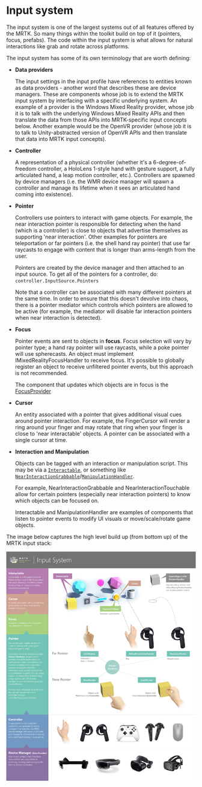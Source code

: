 # Input system

The input system is one of the largest systems out of all features offered by the MRTK.
So many things within the toolkit build on top of it (pointers, focus, prefabs). The code within the input
system is what allows for natural interactions like grab and rotate across platforms.

The input system has some of its own terminology that are worth defining:

- **Data providers**

    The input settings in the input profile have references to entities known as data providers - another word
    that describes these are device managers. These are components whose job is to extend the MRTK input system
    by interfacing with a specific underlying system. An example of a provider is the Windows Mixed Reality provider,
    whose job it is to talk with the underlying Windows Mixed Reality APIs and then translate the data from
    those APIs into MRTK-specific input concepts below. Another example would be the OpenVR provider (whose job it
    is to talk to Unity-abstracted version of OpenVR APIs and then translate that data into MRTK input concepts).

- **Controller**

    A representation of a physical controller (whether it's a 6-degree-of-freedom controller, a HoloLens 1-style
    hand with gesture support, a fully articulated hand, a leap motion controller, etc.). Controllers are spawned
    by device managers (i.e. the WMR device manager will spawn a controller and manage its lifetime when it sees an
    articulated hand coming into existence).

- **Pointer**

    Controllers use pointers to interact with game objects. For example, the near interaction pointer is
    responsible for detecting when the hand (which is a controller) is close to objects that advertise
    themselves as supporting 'near interaction'. Other examples for pointers are teleportation or far
    pointers (i.e. the shell hand ray pointer) that use far raycasts to engage with content that is
    longer than arms-length from the user.

    Pointers are created by the device manager and then attached to an input source. To get all of the
    pointers for a controller, do: `controller.InputSource.Pointers`

    Note that a controller can be associated with many different pointers at the same time. In order
    to ensure that this doesn't devolve into chaos, there is a pointer mediator which controls which
    pointers are allowed to be active (for example, the mediator will disable far interaction pointers
    when near interaction is detected).

- **Focus**

    Pointer events are sent to objects in **focus**. Focus selection will vary by pointer type; a hand ray
    pointer will use raycasts, while a poke pointer will use spherecasts. An object must implement
    IMixedRealityFocusHandler to receive focus. It's possible to globally register an object to receive
    unfiltered pointer events, but this approach is not recommended.

    The component that updates which objects are in focus is the [FocusProvider](xref:Microsoft.MixedReality.Toolkit.Input.FocusProvider)

- **Cursor**

    An entity associated with a pointer that gives additional visual cues around pointer interaction. For example,
    the FingerCursor will render a ring around your finger and may rotate that ring when your finger is close to
    'near interactable' objects. A pointer can be associated with a single cursor at time.

- **Interaction and Manipulation**

    Objects can be tagged with an interaction or manipulation script. This may be via a [`Interactable`](xref:Microsoft.MixedReality.Toolkit.UI.Interactable), or something like
    [`NearInteractionGrabbable`](xref:Microsoft.MixedReality.Toolkit.Input.NearInteractionGrabbable)/[`ManipulationHandler`](xref:Microsoft.MixedReality.Toolkit.UI.ManipulationHandler).

    For example, NearInteractionGrabbable and NearInteractionTouchable allow for certain pointers (especially
    near interaction pointers) to know which objects can be focused on.

    Interactable and ManipulationHandler are examples of components that listen to pointer events to modify
    UI visuals or move/scale/rotate game objects.

The image below captures the high level build up (from bottom up) of the MRTK input stack:

![Input System Diagram](../../Images/Input/MRTK_InputSystem.png)
